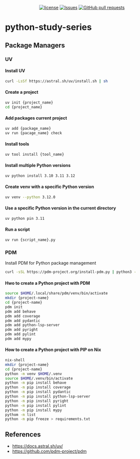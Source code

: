 <p align="center">
  <a href="https://github.com/mingyuchoo/python-study-series/blob/main/LICENSE"><img alt="license" src="https://img.shields.io/github/license/mingyuchoo/python-study-series"/></a>
  <a href="https://github.com/mingyuchoo/python-study-series/issues"><img alt="Issues" src="https://img.shields.io/github/issues/mingyuchoo/python-study-series?color=appveyor" /></a>
  <a href="https://github.com/mingyuchoo/python-study-series/pulls"><img alt="GitHub pull requests" src="https://img.shields.io/github/issues-pr/mingyuchoo/python-study-series?color=appveyor" /></a>
</p>

# python-study-series

## Package Managers

### UV

#### Install UV

```bash
curl -LsSf https://astral.sh/uv/install.sh | sh
```

#### Create a project

```bash
uv init {project_name}
cd {project_name}
```
#### Add packages current project

```bash
uv add {package_name}
uv run {pacage_name} check
```

#### Install tools

```bash
uv tool install {tool_name}
```

#### Install multiple Python versions

```bash
uv python install 3.10 3.11 3.12
```

#### Create venv with a specific Python version

```bash
uv venv --python 3.12.0
```

#### Use a specific Python version in the current directory

```bash
uv python pin 3.11
```
#### Run a script

```bash
uv run {script_name}.py
```


### PDM

Install PDM for Python package management

```bash
curl -sSL https://pdm-project.org/install-pdm.py | python3 -
```

#### Hwo to create a Python project with PDM

```bash
source $HOME/.local/share/pdm/venv/bin/activate
mkdir {project-name}
cd {project-name}
pdm init
pdm add behave
pdm add coverage
pdm add pydantic
pdm add python-lsp-server
pdm add pyright
pdm add pylint
pdm add mypy
```

#### How to create a Python project with PIP on Nix
 
```bash
nix-shell
mkdir {project-name}
cd {project-name}
python -m venv $HOME/.venv
source $HOME/.venv/bin/activate
python -m pip install behave
python -m pip install coverage
python -m pip install pydantic
python -m pip install python-lsp-server
python -m pip install pyright
python -m pip install pylint
python -m pip install mypy
pythom -m list
python -m pip freeze > requirements.txt
```

## References

- https://docs.astral.sh/uv/
- https://github.com/pdm-project/pdm
